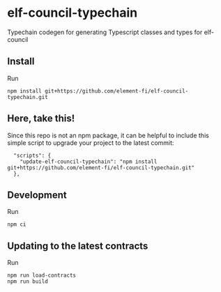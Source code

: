 # elf-council-typechain
Typechain codegen for generating Typescript classes and types for elf-council

## Install
Run 

```
npm install git+https://github.com/element-fi/elf-council-typechain.git
```

## Here, take this!
Since this repo is not an npm package, it can be helpful to include this simple script to upgrade your project to the latest commit:

```
  "scripts": {
    "update-elf-council-typechain": "npm install git+https://github.com/element-fi/elf-council-typechain.git"
  },
```

## Development

Run

```
npm ci
```

## Updating to the latest contracts

Run

```
npm run load-contracts
npm run build
```